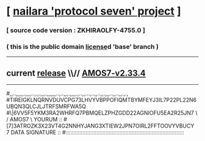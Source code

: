 
# [ [nailara 'protocol seven' project](http://nailara.network/) ]

### [ source code version : ZKHIRAOLFY-4755.0 ]

### ( this is the public domain [license](../license)d 'base' branch )
---
## current [release](https://github.com/nailara-technologies/protocol-7/releases) \\\\// [AMOS7-v2.33.4](https://github.com/nailara-technologies/protocol-7/releases/tag/AMOS7-v2.33.4)
---

#,,..,,,,,.,,,,..,.,.,,,.,,,,,,..,..,,,.,,,,.,..,,...,..,,..,,.,,,..,,..,,.,.,
#TIREIGKLNQRNVDUVCPG73LHVYVBPPOFIQMTBYMFEYJ3IL7P22PL22N6UBQN3QLCJLJTRFSMRFWA5Q
#\\\|6VV5F5YKM3RA2WHRFQ7PBMQELZPHZGDD22AGNIOFU5EA2R25JN7 \ / AMOS7 \ YOURUM ::
#\[7]3ATROZK3X23VT4G2NNHYJANG3XTIEW2JPN7OIRL2FFTOOVYVBUCY 7  DATA SIGNATURE ::
#:::::::::::::::::::::::::::::::::::::::::::::::::::::::::::::::::::::::::::::
